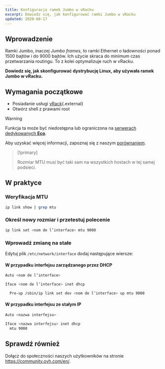 ```yaml
---
title: Konfiguracja ramek Jumbo w vRacku
excerpt: Dowiedz się, jak konfigurować ramki Jumbo w vRacku
updated: 2020-08-17
---
```



## Wprowadzenie

Ramki Jumbo, inaczej *Jumbo frames*, to ramki Ethernet o ładowności ponad 1500 bajtów i do 9000 bajtów. Ich użycie skraca do minimum czas przetwarzania routingu. To z kolei optymalizuje ruch w vRacku.

**Dowiedz się, jak skonfigurować dystrybucję Linux, aby używała ramek Jumbo w vRacku.**

## Wymagania początkowe

- Posiadanie usługi [vRack](https://www.ovh.pl/rozwiazania/vrack/){.external}
- Otwórz shell z prawami root

> [!warning]
> Funkcja ta może być niedostępna lub ograniczona na [serwerach dedykowanych **Eco**](https://eco.ovhcloud.com/pl/about/).
>
> Aby uzyskać więcej informacji, zapoznaj się z naszym [porównaniem](https://eco.ovhcloud.com/pl/compare/).

> [!primary]
>
> Rozmiar MTU musi być taki sam na wszystkich hostach w tej samej podsieci. 
>

## W praktyce

### Weryfikacja MTU

```sh
ip link show | grep mtu
```

### Określ nowy rozmiar i przetestuj polecenie

```sh
ip link set <nom de l’interface> mtu 9000
```

### Wprowadź zmianę na stałe 

Edytuj plik `/etc/network/interface` dodaj następujące wiersze:

#### W przypadku interfejsu zarządzanego przez DHCP

```sh
Auto <nom de l’interface>

Iface <nom de l’interface> inet dhcp

  Pre-up /sbin/ip link set dev <nom de l’interface> up mtu 9000
```

#### W przypadku interfejsu ze stałym IP

```sh
Auto <nazwa interfejsu>

Iface <nazwa interfejsu> inet dhcp
  mtu 9000
```

## Sprawdź również

Dołącz do społeczności naszych użytkowników na stronie <https://community.ovh.com/en/>.
